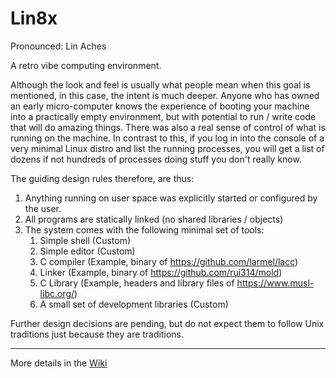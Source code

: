 # Lin8x

Pronounced: Lin Aches

A retro vibe computing environment.

Although the look and feel is usually what people mean when this goal is mentioned, in this case, the intent is much deeper.  Anyone who has owned an early micro-computer knows the experience of booting your machine into a practically empty environment, but with potential to run / write code that will do amazing things.  There was also a real sense of control of what is running on the machine.  In contrast to this, if you log in into the console of a very minimal Linux distro and list the running processes, you will get a list of dozens if not hundreds of processes doing stuff you don't really know.

The guiding design rules therefore, are thus:
1. Anything running on user space was explicitly started or configured by the user.
2. All programs are statically linked (no shared libraries / objects)
3. The system comes with the following minimal set of tools:
   1.  Simple shell (Custom)
   2.  Simple editor (Custom)
   3.  C compiler (Example, binary of  https://github.com/larmel/lacc)
   4.  Linker (Example, binary of https://github.com/rui314/mold)
   5.  C Library (Example, headers and library files of https://www.musl-libc.org/)
   6.  A small set of development libraries (Custom)

Further design decisions are pending, but do not expect them to follow Unix traditions just because they are traditions.

***

More details in the [Wiki](https:///github.com/amirgeva/lin8x/wiki)

